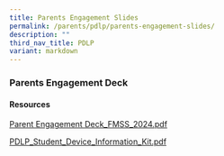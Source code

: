 ```yaml
---
title: Parents Engagement Slides
permalink: /parents/pdlp/parents-engagement-slides/
description: ""
third_nav_title: PDLP
variant: markdown
---
```

### Parents Engagement Deck

#### Resources


[Parent Engagement Deck_FMSS_2024.pdf](/files/Parents/PDLP/Parent_Engagement_Deck_FMSS_2024.pdf)

[PDLP_Student_Device_Information_Kit.pdf](/files/Parents/PDLP/PDLP_Student_Device_Information_Kit.pdf)